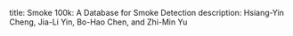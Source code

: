 title: Smoke 100k: A Database for Smoke Detection
description: Hsiang-Yin Cheng, Jia-Li Yin, Bo-Hao Chen, and Zhi-Min Yu
